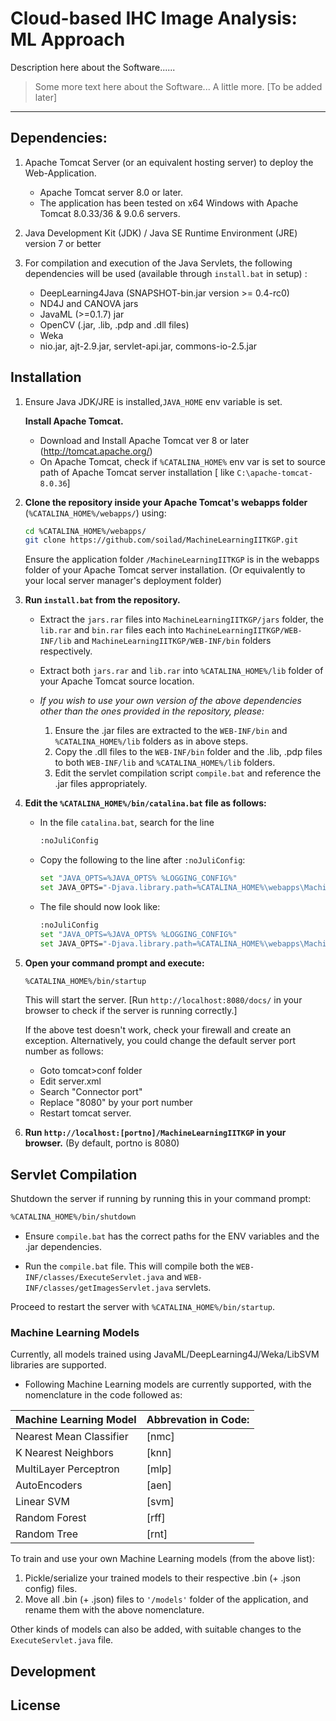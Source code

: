 # Cloud-based IHC Image Analysis: ML Approach 

Description here about the Software......
 > Some more text here about the Software...
 > A little more.
 > [To be added later]
---
## Dependencies:

1. Apache Tomcat Server (or an equivalent hosting server) to deploy the Web-Application.

    - Apache Tomcat server 8.0 or later.
    - The application has been tested on x64 Windows with Apache Tomcat 8.0.33/36 & 9.0.6 servers.
    
2. Java Development Kit (JDK) / Java SE Runtime Environment (JRE) version 7 or better

3. For compilation and execution of the Java Servlets, the following dependencies will be used (available through `install.bat` in setup) :

    - DeepLearning4Java (SNAPSHOT-bin.jar version >= 0.4-rc0)
    - ND4J and CANOVA jars
    - JavaML (>=0.1.7) jar
    - OpenCV (.jar, .lib, .pdp and .dll files)
    - Weka
    - nio.jar, ajt-2.9.jar, servlet-api.jar, commons-io-2.5.jar
    
    
## Installation

1. Ensure Java JDK/JRE is installed,`JAVA_HOME` env variable is set. 

   **Install Apache Tomcat.**
    -   Download and Install Apache Tomcat ver 8 or later (http://tomcat.apache.org/)
    -   On Apache Tomcat, check if `%CATALINA_HOME%` env var is set to source path of Apache Tomcat server installation [ like `C:\apache-tomcat-8.0.36`]
    
2. **Clone the repository inside your Apache Tomcat's webapps folder** (`%CATALINA_HOME%/webapps/`) using:
   ```sh
   cd %CATALINA_HOME%/webapps/
   git clone https://github.com/soilad/MachineLearningIITKGP.git
   ```
   Ensure the application folder `/MachineLearningIITKGP` is in the webapps folder of your Apache Tomcat server installation. (Or equivalently to your local server manager's deployment folder)

3. **Run `install.bat` from the repository.**

    - Extract the `jars.rar` files into `MachineLearningIITKGP/jars` folder, the `lib.rar` and `bin.rar` files each into `MachineLearningIITKGP/WEB-INF/lib` and `MachineLearningIITKGP/WEB-INF/bin` folders respectively.
    - Extract both `jars.rar` and `lib.rar` into `%CATALINA_HOME%/lib` folder of your Apache Tomcat source location.
    
    - _If you wish to use your own version of the above dependencies other than the ones provided in the repository, please:_
        1. Ensure the .jar files are extracted to the `WEB-INF/bin` and `%CATALINA_HOME%/lib` folders as in above steps.
        2. Copy the .dll files to the `WEB-INF/bin` folder and the .lib, .pdp files to both `WEB-INF/lib` and `%CATALINA_HOME%/lib` folders.
        3. Edit the servlet compilation script `compile.bat` and reference the .jar files appropriately.
        
    
4.  **Edit the `%CATALINA_HOME%/bin/catalina.bat` file as follows:**

     - In the file `catalina.bat`, search for the line 
       ```sh
       :noJuliConfig
       ```
     - Copy the following to the line after `:noJuliConfig`:
       ```sh
       set "JAVA_OPTS=%JAVA_OPTS% %LOGGING_CONFIG%"
       set JAVA_OPTS="-Djava.library.path=%CATALINA_HOME%\webapps\MachineLearningIITKGP\WEB-INF\lib;%CATALINA_HOME%\webapps\MachineLearningIITKGP\WEB-INF\bin;%CATALINA_HOME%\webapps\MachineLearningIITKGP\jars;"
       ```
     - The file should now look like:
        ```sh
       :noJuliConfig
       set "JAVA_OPTS=%JAVA_OPTS% %LOGGING_CONFIG%"
       set JAVA_OPTS="-Djava.library.path=%CATALINA_HOME%\webapps\MachineLearningIITKGP\WEB-INF\lib;%CATALINA_HOME%\webapps\MachineLearningIITKGP\WEB-INF\bin;%CATALINA_HOME%\webapps\MachineLearningIITKGP\jars;"
       ```


5. **Open your command prompt and execute:**

   ```sh
   %CATALINA_HOME%/bin/startup
   ```
    This will start the server.
    [Run `http://localhost:8080/docs/` in your browser to check if the server is running correctly.]
   
    If the above test doesn't work, check your firewall and create an exception. Alternatively, you could change the default server port   number as follows:
      - Goto tomcat>conf folder
      - Edit server.xml
      - Search "Connector port"
      - Replace "8080" by your port number
      - Restart tomcat server.

6. **Run `http://localhost:[portno]/MachineLearningIITKGP` in your browser.** (By default, portno is 8080)

## Servlet Compilation

 Shutdown the server if running by running this in your command prompt:
 ```sh
 %CATALINA_HOME%/bin/shutdown
 ```
 - Ensure ```compile.bat``` has the correct paths for the ENV variables and the .jar dependencies.

 - Run the ```compile.bat``` file. This will compile both the ```WEB-INF/classes/ExecuteServlet.java``` and ```WEB-INF/classes/getImagesServlet.java``` servlets.

Proceed to restart the server with ```%CATALINA_HOME%/bin/startup```.

### Machine Learning Models

Currently, all models trained using JavaML/DeepLearning4J/Weka/LibSVM libraries are supported. 
- Following Machine Learning models are currently supported, with the nomenclature in the code followed as:

| Machine Learning Model | Abbrevation in Code: |
| ------ | ------ |
| Nearest Mean Classifier | [nmc] |
| K Nearest Neighbors | [knn] |
| MultiLayer Perceptron | [mlp] |
| AutoEncoders | [aen] |
| Linear SVM| [svm] |
| Random Forest | [rff] |
| Random Tree | [rnt] |

 To train and use your own Machine Learning models (from the above list):
 1. Pickle/serialize your trained models to their respective .bin (+ .json config) files.
 2. Move all .bin (+ .json) files to `'/models'` folder of the application, and rename them with the above nomenclature.

Other kinds of models can also be added, with suitable changes to the `ExecuteServlet.java` file.


## Development

License
----
